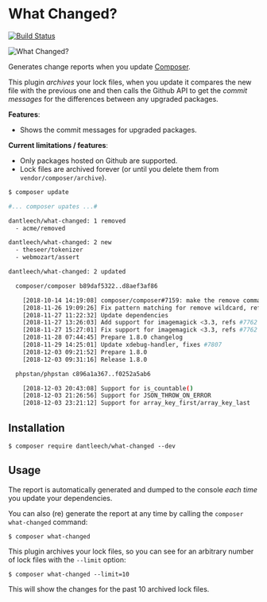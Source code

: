 What Changed?
=============

[![Build Status](https://travis-ci.org/dantleech/what-changed.svg?branch=master)](https://travis-ci.org/dantleech/what-changed)

![What Changed?](https://user-images.githubusercontent.com/530801/49700600-d3d10a00-fbd8-11e8-8235-cf3dbb026f32.png)

Generates change reports when you update [Composer](https://getcomposer.org).

This plugin _archives_ your lock files, when you update it compares the new file with the previous one and then
calls the Github API to get the _commit messages_ for the differences between any upgraded packages.

**Features**:

- Shows the commit messages for upgraded packages.

**Current limitations / features**:

- Only packages hosted on Github are supported.
- Lock files are archived forever (or until you delete them from `vendor/composer/archive`).

```bash
$ composer update

#... composer upates ...#

dantleech/what-changed: 1 removed
  - acme/removed

dantleech/what-changed: 2 new
  - theseer/tokenizer
  - webmozart/assert

dantleech/what-changed: 2 updated

  composer/composer b89daf5322..d8aef3af86

    [2018-10-14 14:19:08] composer/composer#7159: make the remove command to a regex lookup on package name  - if you have multiple vendor modules installed you should be able to do composer remove vendor/*...
    [2018-11-26 19:09:26] Fix pattern matching for remove wildcard, refs #7715
    [2018-11-27 11:22:32] Update dependencies
    [2018-11-27 13:26:03] Add support for imagemagick <3.3, refs #7762
    [2018-11-27 15:27:01] Fix support for imagemagick <3.3, refs #7762
    [2018-11-28 07:44:45] Prepare 1.8.0 changelog
    [2018-11-29 14:25:01] Update xdebug-handler, fixes #7807
    [2018-12-03 09:21:52] Prepare 1.8.0
    [2018-12-03 09:31:16] Release 1.8.0

  phpstan/phpstan c896a1a367..f0252a5ab6

    [2018-12-03 20:43:08] Support for is_countable()
    [2018-12-03 21:26:56] Support for JSON_THROW_ON_ERROR
    [2018-12-03 23:21:12] Support for array_key_first/array_key_last
```

Installation
------------

```
$ composer require dantleech/what-changed --dev
```

Usage
-----

The report is automatically generated and dumped to the console _each time_ you update your dependencies.

You can also (re) generate the report at any time by calling the `composer what-changed` command:

```
$ composer what-changed
```

This plugin archives your lock files, so you can see for an arbitrary number of lock files with the `--limit` option:

```
$ composer what-changed --limit=10
```

This will show the changes for the past 10 archived lock files.
